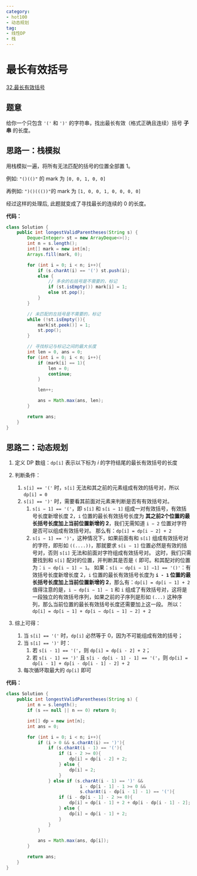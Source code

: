 ```yaml
---
category: 
- hot100
- 动态规划
tag: 
- 线性DP
- 栈
---
```


# 最长有效括号

<!-- more -->

[32.最长有效括号](https://leetcode.cn/problems/longest-valid-parentheses/description/?envType=study-plan-v2&envId=top-100-liked)

## 题意

给你一个只包含 `'('` 和 `')'` 的字符串，找出最长有效（格式正确且连续）括号 **子串** 的长度。

## 思路一：栈模拟

用栈模拟一遍，将所有无法匹配的括号的位置全部置 $1$。

例如: `"()(()"` 的 mark 为 `[0, 0, 1, 0, 0]`

再例如: `")()((())"`的 mark 为 `[1, 0, 0, 1, 0, 0, 0, 0]`

经过这样的处理后, 此题就变成了寻找最长的连续的 $0$ 的长度。

**代码：**

```java
class Solution {
    public int longestValidParentheses(String s) {
        Deque<Integer> st = new ArrayDeque<>();
        int n = s.length();
        int[] mark = new int[n];
        Arrays.fill(mark, 0);

        for (int i = 0; i < n; i++){
            if (s.charAt(i) == '(') st.push(i);
            else {
                // 多余的右括号是不需要的，标记
                if (st.isEmpty()) mark[i] = 1;
                else st.pop();
            }
        }

        // 未匹配的左括号是不需要的，标记
        while (!st.isEmpty()){
            mark[st.peek()] = 1;
            st.pop();
        }

        // 寻找标记与标记之间的最大长度
        int len = 0, ans = 0;
        for (int i = 0; i < n; i++){
            if (mark[i] == 1){
                len = 0;
                continue;
            }

            len++;

            ans = Math.max(ans, len);
        }

        return ans;
    }
}
```

## 思路二：动态规划

1. 定义 DP 数组：`dp[i]` 表示以下标为 $i$ 的字符结尾的最长有效括号的长度

2. 判断条件：
   1. `s[i] == '('` 时，`s[i]` 无法和其之前的元素组成有效的括号对，所以 `dp[i] = 0`
   2. `s[i] == ')'` 时，需要看其前面对元素来判断是否有有效括号对。
      1. `s[i − 1] == '('`，即 `s[i]` 和 `s[i − 1]` 组成一对有效括号，有效括号长度新增长度 $2$，`i` 位置的最长有效括号长度为 **其之前2个位置的最长括号长度加上当前位置新增的 $2$**，我们无需知道 `i − 2` 位置对字符是否可以组成有效括号对。
      那么有：`dp[i] = dp[i − 2] + 2`
      2. `s[i − 1] == ')'`，这种情况下，如果前面有和 `s[i]` 组成有效括号对的字符，即形如 `((....))`，那就要求 `s[i − 1]` 位置必然是有效的括号对，否则 `s[i]` 无法和前面对字符组成有效括号对。
      这时，我们只需要找到和 `s[i]` 配对的位置，并判断其是否是 `(` 即可。和其配对的位置为：`i − dp[i − 1] − 1`。
      如果：`s[i − dp[i − 1] −1] == '()'`：有效括号长度新增长度 $2$，`i` 位置的最长有效括号长度为 **`i - 1` 位置的最长括号长度加上当前位置新增的 2**，那么有：`dp[i] = dp[i − 1] + 2`
      值得注意的是，`i − dp[i − 1] − 1` 和 `i` 组成了有效括号对，这将是一段独立的有效括号序列，如果之前的子序列是形如 `(...)` 这种序列，那么当前位置的最长有效括号长度还需要加上这一段。
      所以：`dp[i] = dp[i − 1] + dp[i − dp[i − 1] − 2] + 2`

3. 综上可得：
   1. 当 `s[i] == '('` 时，`dp[i]` 必然等于 $0$，因为不可能组成有效的括号；
   2. 当 `s[i] == ')'` 时：
      1. 若 `s[i - 1] == '('`，则 `dp[i] = dp[i - 2] + 2`；
      2. 若 `s[i - 1] == ')'` 且 `s[i - dp[i - 1] - 1] == '('`，则 `dp[i] = dp[i - 1] + dp[i - dp[i - 1] - 2] + 2`
   3. 每次循环取最大的 `dp[i]` 即可

**代码：**

```java
class Solution {
    public int longestValidParentheses(String s) {
        int n = s.length();
        if (s == null || n == 0) return 0;

        int[] dp = new int[n];
        int ans = 0;

        for (int i = 0; i < n; i++){
            if (i > 0 && s.charAt(i) == ')'){
                if (s.charAt(i - 1) == '('){
                    if (i - 2 >= 0){
                        dp[i] = dp[i - 2] + 2;
                    } else {
                        dp[i] = 2;
                    }
                } else if (s.charAt(i - 1) == ')' &&
                            i - dp[i - 1] - 1 >= 0 &&
                            s.charAt(i - dp[i - 1] - 1) == '('){
                    if (i - dp[i - 1] - 2 >= 0){
                        dp[i] = dp[i - 1] + 2 + dp[i - dp[i - 1] - 2];
                    } else {
                        dp[i] = dp[i - 1] + 2;
                    }
                }
            }

            ans = Math.max(ans, dp[i]);
        }

        return ans;
    }
}
```

